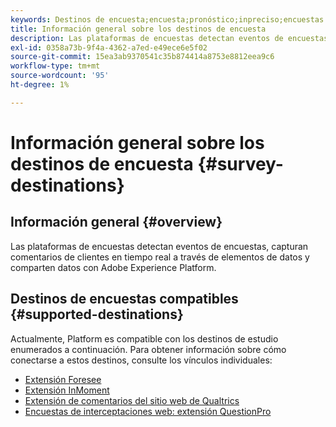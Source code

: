 ```yaml
---
keywords: Destinos de encuesta;encuesta;pronóstico;inpreciso;encuestas de interceptación web;Qualtrics
title: Información general sobre los destinos de encuesta
description: Las plataformas de encuestas detectan eventos de encuestas, capturan comentarios de clientes en tiempo real a través de elementos de datos y comparten datos con Adobe Experience Platform.
exl-id: 0358a73b-9f4a-4362-a7ed-e49ece6e5f02
source-git-commit: 15ea3ab9370541c35b874414a8753e8812eea9c6
workflow-type: tm+mt
source-wordcount: '95'
ht-degree: 1%

---
```


# Información general sobre los destinos de encuesta {#survey-destinations}

## Información general {#overview}

Las plataformas de encuestas detectan eventos de encuestas, capturan comentarios de clientes en tiempo real a través de elementos de datos y comparten datos con Adobe Experience Platform.

## Destinos de encuestas compatibles {#supported-destinations}

Actualmente, Platform es compatible con los destinos de estudio enumerados a continuación. Para obtener información sobre cómo conectarse a estos destinos, consulte los vínculos individuales:

* [Extensión Foresee](./foresee.md)
* [Extensión InMoment](./inmoment.md)
* [Extensión de comentarios del sitio web de Qualtrics](./qualtrics.md)
* [Encuestas de interceptaciones web: extensión QuestionPro](./web-intercept-surveys.md)
